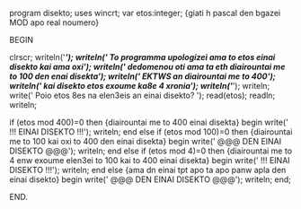 program disekto;
uses wincrt;
var etos:integer;       {giati h pascal den bgazei MOD apo real noumero}

BEGIN

 clrscr;
 writeln('*******************************************************************************');
 writeln('        To programma upologizei ama to etos einai disekto kai ama oxi');
 writeln('       dedomenou oti ama ta eth diairountai me to 100 den enai disekta');
 writeln('                    EKTWS an diairountai me to 400');
 writeln('                kai disekto etos exoume ka8e 4 xronia'); 
 writeln('*******************************************************************************');
 writeln;
 write('              Poio etos 8es na elen3eis an einai disekto? ');
 read(etos);
 readln;
 writeln;

 if (etos mod 400)=0 then       {diairountai me to 400 einai disekta}
 begin
  write('                         !!! EINAI DISEKTO !!!');
  writeln;
 end
 else if (etos mod 100)=0 then  {diairountai me to 100 kai oxi to 400 den einai disekta}
 begin
  write('                       @@@ DEN EINAI DISEKTO @@@');
  writeln;
 end
 else if (etos mod 4)=0 then    {diairountai me to 4 enw exoume elen3ei to 100 kai to 400 einai disekta}
 begin
  write('                         !!! EINAI DISEKTO !!!');
  writeln;
 end
 else                           {ama dn einai tpt apo ta apo panw apla den einai disekto}
 begin
  write('                       @@@ DEN EINAI DISEKTO @@@');
  writeln;
 end;

END.
